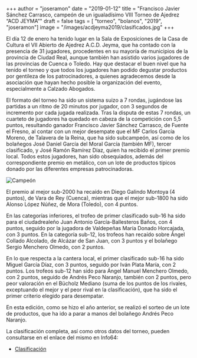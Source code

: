 +++
author = "joseramon"
date = "2019-01-12"
title = "Francisco Javier Sánchez Carrasco, campeón de un igualadísimo VIII Torneo de Ajedrez “ACD JEYMA”"
draft = false
tags = [ "torneo", "bolanos", "2019", "joseramon"]
image = "/images/acdjeyma2019/clasificados.jpg"
+++

El día 12 de enero ha tenido lugar en la Sala de Exposiciones de la Casa de Cultura el VII Abierto de Ajedrez A.C.D. Jeyma, que ha contado con la presencia de 31 jugadores, procedentes en su mayoría de municipios de la provincia de Ciudad Real, aunque también han asistido varios jugadores de las provincias de Cuenca o Toledo. Hay que destacar el buen nivel que ha tenido el torneo y que todos los jugadores han podido degustar productos por gentileza de los patrocinadores, a quienes agradecemos desde la asociación que hayan hecho posible la organización del evento, especialmente a Calzado Abogados.

El formato del torneo ha sido un sistema suizo a 7 rondas, jugándose las partidas a un ritmo de 20 minutos por jugador, con 3 segundos de incremento por cada jugada realizada. Tras la disputa de estas 7 rondas, un cuarteto de jugadores ha quedado en cabeza de la competición con 5,5 puntos, resultando ganador Francisco Javier Sánchez Carrasco, de Fuente el Fresno, al contar con un mejor desempate que el MF Carlos García Moreno, de Talavera de la Reina, que ha sido subcampeón, así como de los bolañegos José Daniel García del Moral García (también MF), tercer clasificado, y José Ramón Ramírez Díaz, quien ha recibido el primer premio local. Todos estos jugadores, han sido obsequiados, además del correspondiente premio en metálico, con un lote de productos típicos donado por las diferentes empresas patrocinadoras.

![Campeón](/images/acdjeyma2019/campeon.jpg)

El premio al mejor sub-2000 ha recaído en Diego Galindo Montoya (4 puntos), de Vara de Rey (Cuenca), mientras que el mejor sub-1800 ha sido Alonso López Núñez, de Mora (Toledo), con 4 puntos.

En las categorías inferiores, el trofeo de primer clasificado sub-16 ha sido para el ciudadrealeño Juan Antonio García-Ballesteros Baños, con 4 puntos, seguido por la jugadora de Valdepeñas María Donado Horcajada, con 3 puntos. En la categoría sub-12, los trofeos han recaído sobre Ángel Collado Alcolado, de Alcázar de San Juan, con 3 puntos y el bolañego Sergio Menchero Olmedo, con 2 puntos.

En lo que respecta a la cantera local, el primer clasificado sub-16 ha sido Miguel García Díaz, con 3 puntos, seguido por Iván Plata María, con 2 puntos. Los trofeos sub-12 han sido para Ángel Manuel Menchero Olmedo, con 2 puntos, seguido de Andrés Peco Naranjo, también con 2 puntos, pero peor valoración en el Bücholz Mediano (suma de los puntos de los rivales, exceptuando el mejor y el peor rival en la clasificación), que ha sido el primer criterio elegido para desempatar.

En esta edición, como se hizo el año anterior, se realizó el sorteo de un lote de productos, que ha ido a parar a manos del bolañego Andrés Peco Naranjo.

La clasificación completa, así como otros datos del torneo, pueden consultarse en el enlace del mismo en Info64:

* [Clasificación](https://info64.org/viii-torneo-de-ajedrez-acd-jeyma/standings)